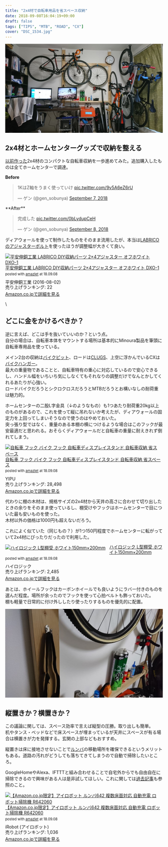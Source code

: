 ```yaml
---
title: "2x4材で自転車用品を省スペース収納"
date: 2018-09-08T16:04:19+09:00
draft: false
tags: ["TIPS", "MTB", "ROAD", "CX"]
cover: "DSC_1534.jpg"
---
```

![image](./DSC_1534.jpg)
## 2x4材とホームセンターグッズで収納を整える

[以前作った](/post/2015/12/bikestorage/)2x4材のコンパクトな自転車収納を一歩進めてみた。追加購入したものは全てホームセンターで調達。

**Before**

<blockquote class="twitter-tweet"><p lang="ja" dir="ltr">1KはZ軸をうまく使っていけ <a href="https://t.co/9v5A6eZ6rU">pic.twitter.com/9v5A6eZ6rU</a></p>&mdash; ゲン (@gen_sobunya) <a href="https://twitter.com/gen_sobunya/status/1038053972559376385?ref_src=twsrc%5Etfw">September 7, 2018</a></blockquote>
**After**

<blockquote class="twitter-tweet"><p lang="ja" dir="ltr">完成した <a href="https://t.co/0bLydupCeH">pic.twitter.com/0bLydupCeH</a></p>&mdash; ゲン (@gen_sobunya) <a href="https://twitter.com/gen_sobunya/status/1038314568794034176?ref_src=twsrc%5Etfw">September 8, 2018</a></blockquote> <script async src="https://platform.twitter.com/widgets.js" charset="utf-8"></script>

ディアウォールを使って制作したものをそのまま流用したが、本当は[LABRICOのアジャスターボルト](https://amzn.to/2Cz3yWz)を使ったほうが調整幅が大きくて良い。

<div class="amazlet-box" style="margin-bottom:0px;"><div class="amazlet-image" style="float:left;margin:0px 12px 1px 0px;"><a href="http://www.amazon.co.jp/exec/obidos/ASIN/B01HTRVZ0A/gensobunya-22/ref=nosim/" name="amazletlink" target="_blank"><img src="https://images-fe.ssl-images-amazon.com/images/I/31Za24BLmKL._SL160_.jpg" alt="平安伸銅工業 LABRICO  DIY収納パーツ 2×4アジャスター オフホワイト DXO-1" style="border: none;" /></a></div><div class="amazlet-info" style="line-height:120%; margin-bottom: 10px"><div class="amazlet-name" style="margin-bottom:10px;line-height:120%"><a href="http://www.amazon.co.jp/exec/obidos/ASIN/B01HTRVZ0A/gensobunya-22/ref=nosim/" name="amazletlink" target="_blank">平安伸銅工業 LABRICO  DIY収納パーツ 2×4アジャスター オフホワイト DXO-1</a><div class="amazlet-powered-date" style="font-size:80%;margin-top:5px;line-height:120%">posted with <a href="http://www.amazlet.com/" title="amazlet" target="_blank">amazlet</a> at 18.09.08</div></div><div class="amazlet-detail">平安伸銅工業 (2016-08-02)<br />売り上げランキング: 22<br /></div><div class="amazlet-sub-info" style="float: left;"><div class="amazlet-link" style="margin-top: 5px"><a href="http://www.amazon.co.jp/exec/obidos/ASIN/B01HTRVZ0A/gensobunya-22/ref=nosim/" name="amazletlink" target="_blank">Amazon.co.jpで詳細を見る</a></div></div></div><div class="amazlet-footer" style="clear: left"></div></div>

\
## どこに金をかけるべきか？

逆に言えば、どこは手を抜いていいのか？という点。  
自分の場合は、自転車本体をマウントする場所は基本的にMinoura製品を筆頭に自転車専用品を使っている。

メイン2台の収納は[バイクピット](https://amzn.to/2CzJO51)、ロードは[CLUGS](https://amzn.to/2CzJO51)、上空に浮かんでいるCXは[バイクハンガー](https://amzn.to/2wYF438)。  
最大の重量物であることと、自転車特有の重心に対応しているので安心できるし、ハンドル幅をいちいち気にしなくてもそれなりの調整だけでなんとかしてくれるあたりが心強い。  
ロードバイクだろうとシクロクロスだろうとMTBだろうとお構いなしの耐荷重は魅力的。

ホームセンターの二股L字金具（↓のようなもの）も1つあたり耐荷重20kg以上のものがあるので、これを使って縦に吊れないか考えたが、ディアウォールの固定力を上回ってしまいそうなので使うのはやめておいた。  
突っ張り型ではなく、重量のある本棚の横につけるような場合はこのフックが最安最適だと思われる。おそらくディアウォールだと自転車の重量に耐えきれず倒れてしまう。

<div class="amazlet-box" style="margin-bottom:0px;"><div class="amazlet-image" style="float:left;margin:0px 12px 1px 0px;"><a href="http://www.amazon.co.jp/exec/obidos/ASIN/B01LXY81HG/gensobunya-22/ref=nosim/" name="amazletlink" target="_blank"><img src="https://images-fe.ssl-images-amazon.com/images/I/41zX1TqZXuL._SL160_.jpg" alt="自転車 フック バイク フック 自転車ディスプレイスタンド 自転車収納 省スペース" style="border: none;" /></a></div><div class="amazlet-info" style="line-height:120%; margin-bottom: 10px"><div class="amazlet-name" style="margin-bottom:10px;line-height:120%"><a href="http://www.amazon.co.jp/exec/obidos/ASIN/B01LXY81HG/gensobunya-22/ref=nosim/" name="amazletlink" target="_blank">自転車 フック バイク フック 自転車ディスプレイスタンド 自転車収納 省スペース</a><div class="amazlet-powered-date" style="font-size:80%;margin-top:5px;line-height:120%">posted with <a href="http://www.amazlet.com/" title="amazlet" target="_blank">amazlet</a> at 18.09.08</div></div><div class="amazlet-detail">YIPU <br />売り上げランキング: 28,498<br /></div><div class="amazlet-sub-info" style="float: left;"><div class="amazlet-link" style="margin-top: 5px"><a href="http://www.amazon.co.jp/exec/obidos/ASIN/B01LXY81HG/gensobunya-22/ref=nosim/" name="amazletlink" target="_blank">Amazon.co.jpで詳細を見る</a></div></div></div><div class="amazlet-footer" style="clear: left"></div></div>


代わりに棚の木材は、規格サイズの2x4材から天井の高さに合わせて切り出したときの余りをそのまま使っているし、棚受けやフックはホームセンターで目についた最も安いものを使った。  
木材以外の価格は1000円も超えないだろう。

これによく似ていた（同じもの？）が1つ150円程度でホームセンターに転がっていて2x4材にぴったりだったので利用した。

<div class="amazlet-box" style="margin-bottom:0px;"><div class="amazlet-image" style="float:left;margin:0px 12px 1px 0px;"><a href="http://www.amazon.co.jp/exec/obidos/ASIN/B00TP4S874/gensobunya-22/ref=nosim/" name="amazletlink" target="_blank"><img src="https://images-fe.ssl-images-amazon.com/images/I/31iZF7O977L._SL160_.jpg" alt="ハイロジック L型棚受 ホワイト150mm×200mm" style="border: none;" /></a></div><div class="amazlet-info" style="line-height:120%; margin-bottom: 10px"><div class="amazlet-name" style="margin-bottom:10px;line-height:120%"><a href="http://www.amazon.co.jp/exec/obidos/ASIN/B00TP4S874/gensobunya-22/ref=nosim/" name="amazletlink" target="_blank">ハイロジック L型棚受 ホワイト150mm×200mm</a><div class="amazlet-powered-date" style="font-size:80%;margin-top:5px;line-height:120%">posted with <a href="http://www.amazlet.com/" title="amazlet" target="_blank">amazlet</a> at 18.09.08</div></div><div class="amazlet-detail">ハイロジック <br />売り上げランキング: 2,485<br /></div><div class="amazlet-sub-info" style="float: left;"><div class="amazlet-link" style="margin-top: 5px"><a href="http://www.amazon.co.jp/exec/obidos/ASIN/B00TP4S874/gensobunya-22/ref=nosim/" name="amazletlink" target="_blank">Amazon.co.jpで詳細を見る</a></div></div></div><div class="amazlet-footer" style="clear: left"></div></div>

あとは、ホイールフックはカーボンホイールでも良いようにラバー付きのものを選んだ程度。場所が余ったのでフックを使って心拍ベルトも飾っておいた。  
棚も軽量で日常的に付け外ししたり使ったりするものを優先的に配置。

![image](./DSC_1537.jpg)

## 縦置きか？横置きか？

この議論に関しては、スペース効率で言えば縦型の圧勝。取り出しも簡単。  
机やタンス・ベッドなどで床スペースが埋まっているが天井にスペースが有る場合は横置きが力を発揮する。玄関の上部などもおすすめ。

縦置きは床に接地させないことで[ルンバ](https://amzn.to/2NZtVWT)の移動場所を確保できるというメリットもある。道路の汚れがどうしても落ちてきてしまうので自動で掃除したいところ。

GoogleHomeやAlexa、IFTTTと組み合わせることで自宅外からでも自由自在に掃除できるので興味がある人は是非試してほしい。これに関しては[過去記事](/post/2017/12/googlehomewithzwift/)も参照のこと。

<div class="amazlet-box" style="margin-bottom:0px;"><div class="amazlet-image" style="float:left;margin:0px 12px 1px 0px;"><a href="http://www.amazon.co.jp/exec/obidos/ASIN/B079P94M3J/gensobunya-22/ref=nosim/" name="amazletlink" target="_blank"><img src="https://images-fe.ssl-images-amazon.com/images/I/41dqaKt%2BC6L._SL160_.jpg" alt="【Amazon.co.jp限定】アイロボット ルンバ642 複数床面対応 自動充電 ロボット掃除機 R642060" style="border: none;" /></a></div><div class="amazlet-info" style="line-height:120%; margin-bottom: 10px"><div class="amazlet-name" style="margin-bottom:10px;line-height:120%"><a href="http://www.amazon.co.jp/exec/obidos/ASIN/B079P94M3J/gensobunya-22/ref=nosim/" name="amazletlink" target="_blank">【Amazon.co.jp限定】アイロボット ルンバ642 複数床面対応 自動充電 ロボット掃除機 R642060</a><div class="amazlet-powered-date" style="font-size:80%;margin-top:5px;line-height:120%">posted with <a href="http://www.amazlet.com/" title="amazlet" target="_blank">amazlet</a> at 18.09.08</div></div><div class="amazlet-detail">iRobot (アイロボット) <br />売り上げランキング: 1,036<br /></div><div class="amazlet-sub-info" style="float: left;"><div class="amazlet-link" style="margin-top: 5px"><a href="http://www.amazon.co.jp/exec/obidos/ASIN/B079P94M3J/gensobunya-22/ref=nosim/" name="amazletlink" target="_blank">Amazon.co.jpで詳細を見る</a></div></div></div><div class="amazlet-footer" style="clear: left"></div></div>
